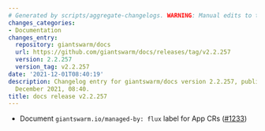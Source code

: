 ```yaml
---
# Generated by scripts/aggregate-changelogs. WARNING: Manual edits to this files will be overwritten.
changes_categories:
- Documentation
changes_entry:
  repository: giantswarm/docs
  url: https://github.com/giantswarm/docs/releases/tag/v2.2.257
  version: 2.2.257
  version_tag: v2.2.257
date: '2021-12-01T08:40:19'
description: Changelog entry for giantswarm/docs version 2.2.257, published on 01
  December 2021, 08:40.
title: docs release v2.2.257
---
```


- Document `giantswarm.io/managed-by: flux` label for App CRs ([#1233](https://github.com/giantswarm/docs/pull/1233))
